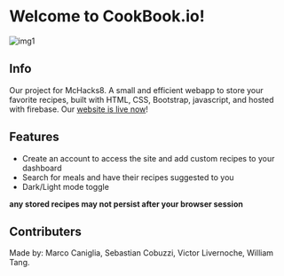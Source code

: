 # Welcome to CookBook.io!

![img1](https://cdn.discordapp.com/attachments/804864853566947374/805326773004664872/3.jpg)

## Info 
Our project for McHacks8. A small and efficient webapp to store your favorite recipes, built with HTML, CSS, Bootstrap, javascript, and hosted with firebase. Our [website is live now](cookbook-e138e.web.app/)!

## Features
- Create an account to access the site and add custom recipes to your dashboard
- Search for meals and have their recipes suggested to you
- Dark/Light mode toggle

**any stored recipes may not persist after your browser session**

## Contributers
Made by: Marco Caniglia, Sebastian Cobuzzi, Victor Livernoche, William Tang.
